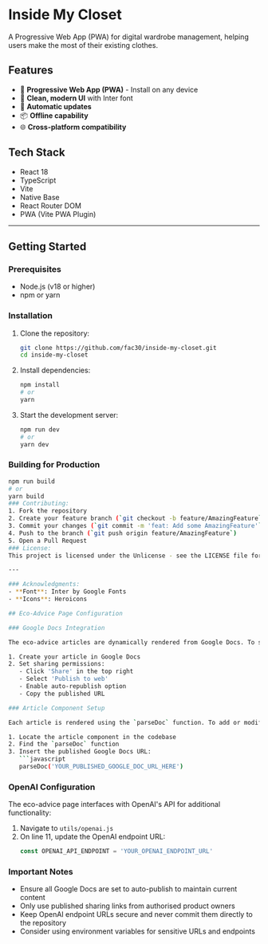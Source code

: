 # Inside My Closet

A Progressive Web App (PWA) for digital wardrobe management, helping users make the most of their existing clothes.

## Features

- 📱 **Progressive Web App (PWA)** - Install on any device
- 🎨 **Clean, modern UI** with Inter font
- 🔄 **Automatic updates**
- 📦 **Offline capability**
- 🌐 **Cross-platform compatibility**

## Tech Stack

- React 18
- TypeScript
- Vite
- Native Base
- React Router DOM
- PWA (Vite PWA Plugin)

---

## Getting Started

### Prerequisites

- Node.js (v18 or higher)
- npm or yarn

### Installation

1. Clone the repository:

   ```bash
   git clone https://github.com/fac30/inside-my-closet.git
   cd inside-my-closet
   ```

2. Install dependencies:

   ```bash
   npm install
   # or
   yarn
   ```

3. Start the development server:

   ```bash
   npm run dev
   # or
   yarn dev
   ```

### Building for Production

```bash
npm run build
# or
yarn build
### Contributing:
1. Fork the repository
2. Create your feature branch (`git checkout -b feature/AmazingFeature`)
3. Commit your changes (`git commit -m 'feat: Add some AmazingFeature'`)
4. Push to the branch (`git push origin feature/AmazingFeature`)
5. Open a Pull Request
### License:
This project is licensed under the Unlicense - see the LICENSE file for details.

---

### Acknowledgments:
- **Font**: Inter by Google Fonts
- **Icons**: Heroicons

## Eco-Advice Page Configuration

### Google Docs Integration

The eco-advice articles are dynamically rendered from Google Docs. To set up new articles:

1. Create your article in Google Docs
2. Set sharing permissions:
   - Click 'Share' in the top right
   - Select 'Publish to web'
   - Enable auto-republish option
   - Copy the published URL

### Article Component Setup

Each article is rendered using the `parseDoc` function. To add or modify articles:

1. Locate the article component in the codebase
2. Find the `parseDoc` function
3. Insert the published Google Docs URL:
   ```javascript
   parseDoc('YOUR_PUBLISHED_GOOGLE_DOC_URL_HERE')
   ```

### OpenAI Configuration

The eco-advice page interfaces with OpenAI's API for additional functionality:

1. Navigate to `utils/openai.js`
2. On line 11, update the OpenAI endpoint URL:
   ```javascript
   const OPENAI_API_ENDPOINT = 'YOUR_OPENAI_ENDPOINT_URL'
   ```

### Important Notes

- Ensure all Google Docs are set to auto-publish to maintain current content
- Only use published sharing links from authorised product owners
- Keep OpenAI endpoint URLs secure and never commit them directly to the repository
- Consider using environment variables for sensitive URLs and endpoints
```
